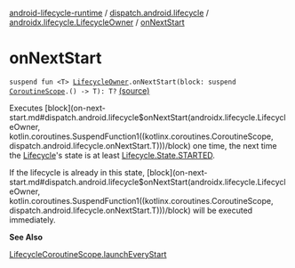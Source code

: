 [android-lifecycle-runtime](../../index.md) / [dispatch.android.lifecycle](../index.md) / [androidx.lifecycle.LifecycleOwner](index.md) / [onNextStart](./on-next-start.md)

# onNextStart

`suspend fun <T> `[`LifecycleOwner`](https://developer.android.com/reference/androidx/androidx/lifecycle/LifecycleOwner.html)`.onNextStart(block: suspend `[`CoroutineScope`](https://kotlin.github.io/kotlinx.coroutines/kotlinx-coroutines-core/kotlinx.coroutines/-coroutine-scope/index.html)`.() -> T): T?` [(source)](https://github.com/RBusarow/Dispatch/tree/master/android-lifecycle-runtime/src/main/java/dispatch/android/lifecycle/LifecycleSuspendExt.kt#L51)

Executes [block](on-next-start.md#dispatch.android.lifecycle$onNextStart(androidx.lifecycle.LifecycleOwner, kotlin.coroutines.SuspendFunction1((kotlinx.coroutines.CoroutineScope, dispatch.android.lifecycle.onNextStart.T)))/block) one time, the next time the [Lifecycle](https://developer.android.com/reference/androidx/androidx/lifecycle/Lifecycle.html)'s state is at least [Lifecycle.State.STARTED](https://developer.android.com/reference/androidx/androidx/lifecycle/Lifecycle/State.html#STARTED).

If the lifecycle is already in this state, [block](on-next-start.md#dispatch.android.lifecycle$onNextStart(androidx.lifecycle.LifecycleOwner, kotlin.coroutines.SuspendFunction1((kotlinx.coroutines.CoroutineScope, dispatch.android.lifecycle.onNextStart.T)))/block) will be executed immediately.

**See Also**

[LifecycleCoroutineScope.launchEveryStart](../-lifecycle-coroutine-scope/launch-every-start.md)

